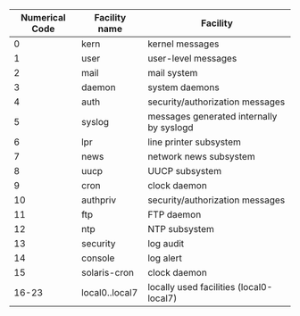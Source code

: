 ---
---
| Numerical Code  | Facility name | Facility |
|--------------|-----------|--------|
| 0 | kern  | kernel messages |
| 1 | user | user-level messages|
| 2 | mail | mail system |
| 3 | daemon | system daemons |
| 4 | auth | security/authorization messages |
| 5 | syslog | messages generated internally by syslogd |
| 6 | lpr | line printer subsystem |
| 7 | news | network news subsystem |
| 8 | uucp | UUCP subsystem |
| 9 | cron | clock daemon |
| 10 | authpriv | security/authorization messages |
| 11 | ftp | FTP daemon |
| 12 | ntp | NTP subsystem |
| 13 | security | log audit |
| 14 | console | log alert |
| 15 | solaris-cron | clock daemon |
| 16-23 | local0..local7 | locally used facilities (local0-local7) |
